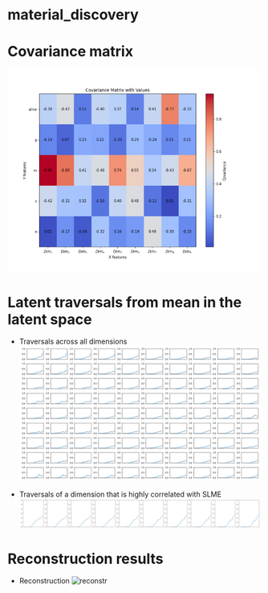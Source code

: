 # material_discovery

# Covariance matrix
![cov_mat](imgs/cov_mat_infer.png)

# Latent traversals from mean in the latent space

* Traversals across all dimensions
![all_latent_traversals](imgs/component_infer.png)

* Traversals of a dimension that is highly correlated with SLME
![specific_dim_traversals](imgs/component_infer_7.png)


# Reconstruction results

* Reconstruction
![reconstr](imgs/results/spectra/spd_10_4.0_29152/reconstr_infer.png)

